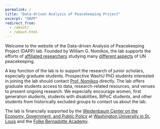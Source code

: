 ```yaml
---
permalink: /
title: "Data-driven Analysis of Peacekeeping Project"
excerpt: "DAPP"
redirect_from: 
  - /about/
  - /about.html
---
```


Welcome to the website of the Data-driven Analysis of Peacekeeping Project
(DAPP) lab. Founded by William G. Nomikos, the lab supports the efforts of
[affiliated researchers](/people) studying many [different aspects](/research)
of UN peacekeeping.

A key function of the lab is to support the research of junior scholars,
especially graduate students. Prospective WashU PhD students interested in
joining the lab should contact [Prof. Nomikos](mailto:wnomikos@wustl.edu)
directly. The lab offers graduate students access to data, research-related
resources, and venues to present ongoing research. We especially encourage
women, first generation students, students with disabilities, BIPoC students,
and other students from historically excluded groups to contact us about the
lab.

The lab is financially supported by the
[Weidenbaum Center on the Economy, Government, and Public Policy](https://wc.wustl.edu)
at [Washington University in St. Louis](https://wustl.edu) and the
[Folke Bernadotte Academy](https://fba.se/en/).
